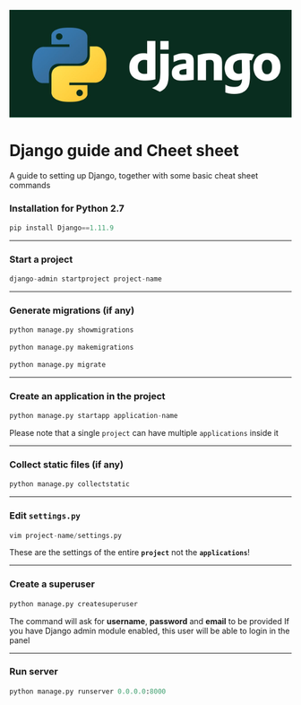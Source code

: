 ![Django Guide and Cheat sheet](https://raw.githubusercontent.com/graphenessl/django-guide/master/images/python-django.png "Django guide and Cheat sheet")

# Django guide and Cheet sheet
A guide to setting up Django, together with some basic cheat sheet commands

### Installation for Python 2.7
```python
pip install Django==1.11.9
```

---
### Start a project
```python
django-admin startproject project-name
```

---
### Generate migrations (if any)
```python
python manage.py showmigrations
```
```python
python manage.py makemigrations
```
```python
python manage.py migrate
```

---
### Create an application in the project
```python
python manage.py startapp application-name
```

Please note that a single `project` can have multiple `applications` inside it

---
### Collect static files (if any)
```python
python manage.py collectstatic
```

---
### Edit ``settings.py``
```python
vim project-name/settings.py
```

These are the settings of the entire **`project`** not the **`applications`**!

---
### Create a superuser
```python
python manage.py createsuperuser
```

The command will ask for **username**, **password** and **email** to be provided
If you have Django admin module enabled, this user will be able to login in the panel

---
### Run server
```python
python manage.py runserver 0.0.0.0:8000
```
